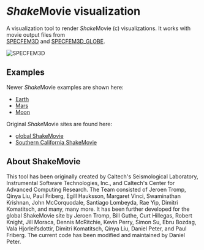 # *Shake*Movie visualization

A visualization tool to render *Shake*Movie (c) visualizations. 
It works with movie output files from  
[SPECFEM3D](https://github.com/geodynamics/specfem3d) and 
[SPECFEM3D_GLOBE](https://github.com/geodynamics/specfem3d_globe).


 <!-- raw image: https://raw.githubusercontent.com/wiki/geodynamics/specfem3d/figures/specfem3d.jpg -->
 ![SPECFEM3D](wiki/figures/specfem3d.jpg "SPECFEM3D Los Angeles screenshot") 


## Examples

Newer *Shake*Movie examples are shown here:
- [Earth](https://youtu.be/gTd_bml5Zik)
- [Mars](https://youtu.be/ilna9RAX6r8)
- [Moon](https://youtu.be/j0x_eXAdvzs)

Original *Shake*Movie sites are found here:
- [global ShakeMovie](https://global.shakemovie.princeton.edu) 
- [Southern California ShakeMovie](http://www.shakemovie.caltech.edu) 


## About ShakeMovie

This tool has been originally created by Caltech's Seismological Laboratory, Instrumental Software Technologies, Inc., 
and Caltech's Center for Advanced Computing Research. The Team consisted of
Jeroen Tromp, Qinya Liu, Paul Friberg, Egill Hauksson, Margaret Vinci, Swaminathan Krishnan, 
John McCorquodale, Santiago Lombeyda, Rae Yip, Dimitri Komatitsch, and many, many more.
It has been further developed for the global ShakeMovie site by Jeroen Tromp, Bill Guthe, Curt Hillegas, 
Robert Knight, Jill Moraca, Dennis McRitchie, Kevin Perry, Simon Su, Ebru Bozdag, Vala Hjorleifsdottir, 
Dimitri Komatitsch, Qinya Liu, Daniel Peter, and Paul Friberg. 
The current code has been modified and maintained by Daniel Peter.


